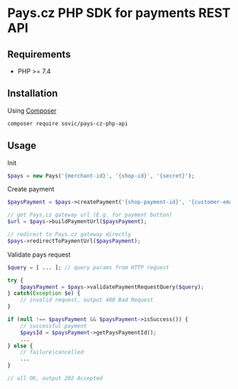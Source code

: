# Pays.cz PHP SDK for payments REST API

## Requirements

- PHP >= 7.4

## Installation

Using [Composer](https://getcomposer.org/doc/00-intro.md)

```bash
composer require sovic/pays-cz-php-api
```

## Usage

Init

```php
$pays = new Pays('{merchant-id}', '{shop-id}', '{secret}');
```

Create payment

```php
$paysPayment = $pays->createPayment('{shop-payment-id}', '{customer-email}', '{price}', '{currency}'); 

// get Pays.cz gateway url (E.g. for payment button)
$url = $pays->buildPaymentUrl($paysPayment);

// redirect to Pays.cz gateway directly
$pays->redirectToPaymentUrl($paysPayment);
```

Validate pays request

```php 
$query = [ ... ]; // query params from HTTP request

try {
    $paysPayment = $pays->validatePaymentRequestQuery($query);
} catch(Exception $e) {
    // invalid request, output 400 Bad Request
}

if (null !== $paysPayment && $paysPayment->isSuccess()) {
    // successful payment
    $paysId = $paysPayment->getPaysPaymentId();
    ... 
} else {
    // failure|cancelled
    ...
}

// all OK, output 202 Accepted
```